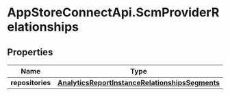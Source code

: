 # AppStoreConnectApi.ScmProviderRelationships

## Properties

Name | Type | Description | Notes
------------ | ------------- | ------------- | -------------
**repositories** | [**AnalyticsReportInstanceRelationshipsSegments**](AnalyticsReportInstanceRelationshipsSegments.md) |  | [optional] 


